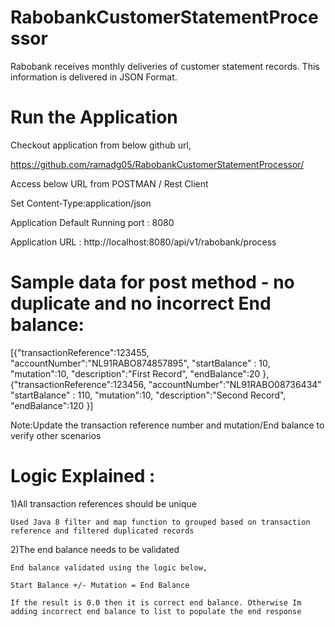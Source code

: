 # RabobankCustomerStatementProcessor

  Rabobank receives monthly deliveries of customer statement records. This information is delivered in JSON Format.

# Run the Application

Checkout application from below github url,

https://github.com/ramadg05/RabobankCustomerStatementProcessor/

Access below URL from POSTMAN / Rest Client

Set Content-Type:application/json

Application Default Running port : 8080

Application URL : http://localhost:8080/api/v1/rabobank/process

# Sample data for post method - no duplicate and no incorrect End balance:

[{"transactionReference":123455, "accountNumber":"NL91RABO874857895", "startBalance" : 10, "mutation":10, "description":"First Record", "endBalance":20 }, {"transactionReference":123456, "accountNumber":"NL91RABO08736434" "startBalance" : 110, "mutation":10, "description":"Second Record", "endBalance":120 }]


Note:Update the transaction reference number and mutation/End balance to verify other scenarios

# Logic Explained :

1)All transaction references should be unique
  
    Used Java 8 filter and map function to grouped based on transaction reference and filtered duplicated records 
  
2)The end balance needs to be validated

    End balance validated using the logic below,
  
    Start Balance +/- Mutation = End Balance
  
    If the result is 0.0 then it is correct end balance. Otherwise Im adding incorrect end balance to list to populate the end response
    
